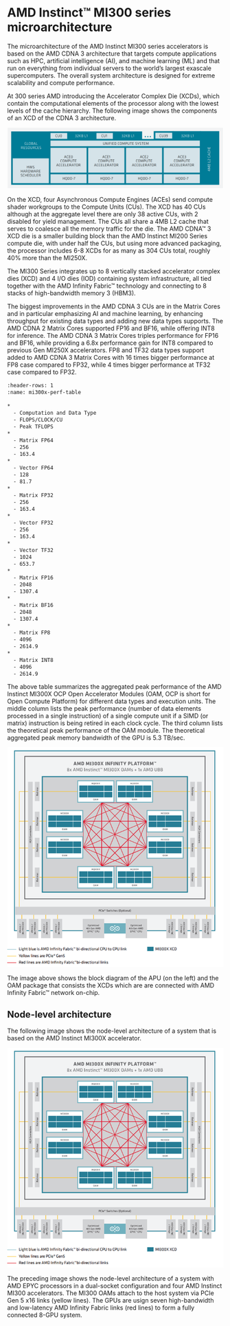 # AMD Instinct™ MI300 series microarchitecture

The microarchitecture of the AMD Instinct MI300 series accelerators is based on 
the AMD CDNA 3 architecture that targets compute applications such as HPC,
artificial intelligence (AI), and machine learning (ML) and that run on
everything from individual servers to the world’s largest exascale
supercomputers. The overall system architecture is designed for extreme
scalability and compute performance.

At 300 series AMD introducing the Accelerator Complex Die (XCDs), which contain
the computational elements of the processor along with the lowest levels of the 
cache hierarchy. The following image shows the components of an XCD of the 
CDNA 3 architecture.

![Structure of a single XCD in the AMD Instinct MI300 series accelerators.](../../data/conceptual/gpu-arch/image007.png "Structure of a single XCD in the AMD Instinct MI300 series accelerators.")

On the XCD, four Asynchronous Compute Engines (ACEs) send compute shader 
workgroups to the Compute Units (CUs). The XCD has 40 CUs although at the 
aggregate level there are only 38 active CUs, with 2 disabled for yield 
management. The CUs all share a 4MB L2 cache that serves to coalesce all the 
memory traffic for the die. The AMD CDNA™ 3 XCD die is a smaller building block 
than the AMD Instinct MI200 Series compute die, with under half the CUs, but
using more advanced packaging, the processor includes 6-8 XCDs for as many as
304 CUs total, roughly 40% more than the MI250X.

The MI300 Series integrates up to 8 vertically stacked accelerator complex dies
(XCD) and 4 I/O dies (IOD) containing system infrastructure, all tied together
with the AMD Infinity Fabric™ technology and connecting to 8 stacks of 
high-bandwidth memory 3 (HBM3).

The biggest improvements in the AMD CDNA 3 CUs are in the Matrix Cores and in 
particular emphasizing AI and machine learning, by enhancing throughput for 
existing data types and adding new data types supports. The AMD CDNA 2 Matrix 
Cores supported FP16 and BF16, while offering INT8 for inference. The AMD CDNA 3
Matrix Cores triples performance for FP16 and BF16, while providing a 6.8x 
performance gain for INT8 compared to previous Gen MI250X accelerators. FP8 and
TF32 data types support added to AMD CDNA 3 Matrix Cores with 16 times bigger 
performance at FP8 case compared to FP32, while 4 times bigger performance at 
TF32 case compared to FP32.

```{list-table} Peak-performance capabilities of the MI300X for different data types.
:header-rows: 1
:name: mi300x-perf-table

*
  - Computation and Data Type
  - FLOPS/CLOCK/CU
  - Peak TFLOPS
*
  - Matrix FP64
  - 256
  - 163.4
*
  - Vector FP64
  - 128
  - 81.7
*
  - Matrix FP32
  - 256
  - 163.4
*
  - Vector FP32
  - 256
  - 163.4
*
  - Vector TF32
  - 1024
  - 653.7
*
  - Matrix FP16
  - 2048
  - 1307.4
*
  - Matrix BF16
  - 2048
  - 1307.4
*
  - Matrix FP8
  - 4096
  - 2614.9
*
  - Matrix INT8
  - 4096
  - 2614.9
```

The above table summarizes the aggregated peak performance of the AMD Instinct 
MI300X OCP Open Accelerator Modules (OAM, OCP is short for Open Compute 
Platform) for different data types and execution units. The middle column lists
the peak performance (number of data elements processed in a single instruction)
of a single compute unit if a SIMD (or matrix) instruction is being retired in
each clock cycle. The third column lists the theoretical peak performance of the
OAM module. The theoretical aggregated peak memory bandwidth of the GPU is 5.3 
TB/sec.

![Architecture of the AMD Instinct MI300A and MI300X accelerators](../../data/conceptual/gpu-arch/image009.png "Architecture of the AMD Instinct MI300A and MI300X accelerators")

The image above shows the block diagram of the APU (on the left) and the OAM
package that consists the XCDs which are are connected with AMD Infinity Fabric™
network on-chip.

## Node-level architecture

The following image shows the node-level architecture of a system that is
based on the AMD Instinct MI300X accelerator.

![Block diagram of AMD Instinct MI300X Accelerators with 4th Generation AMD EPYC processor](../../data/conceptual/gpu-arch/image009.png "Block diagram of AMD Instinct MI300X Accelerators with 4th Generation AMD EPYC processor")

The preceding image shows the node-level architecture of a system with AMD
EPYC processors in a dual-socket configuration and four AMD Instinct MI300
accelerators. The MI300 OAMs attach to the host system via PCIe Gen 5 x16 links
(yellow lines). The GPUs are usign seven high-bandwidth and low-latency AMD 
Infinity Fabric links (red lines) to form a fully connected 8-GPU system. 

<!---
We need performance data about the P2P communication here.
-->
